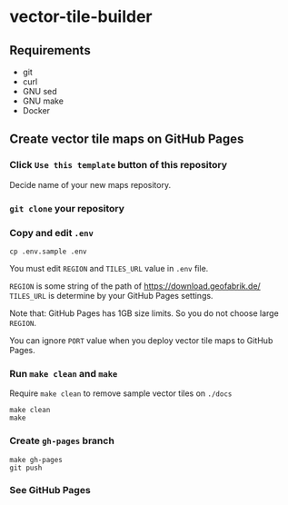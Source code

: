 # vector-tile-builder

## Requirements

- git
- curl
- GNU sed
- GNU make
- Docker

## Create vector tile maps on GitHub Pages

### Click `Use this template` button of this repository

Decide name of your new maps repository.

### `git clone` your repository

### Copy and edit `.env`

```
cp .env.sample .env
```

You must edit `REGION` and `TILES_URL` value in `.env` file.

`REGION` is some string of the path of https://download.geofabrik.de/
`TILES_URL` is determine by your GitHub Pages settings.

Note that: GitHub Pages has 1GB size limits.
So you do not choose large `REGION`.

You can ignore `PORT` value when you deploy vector tile maps to GitHub Pages.

### Run `make clean` and `make`

Require `make clean` to remove sample vector tiles on `./docs`

```
make clean
make
```

### Create `gh-pages` branch

```
make gh-pages
git push
```

### See GitHub Pages
